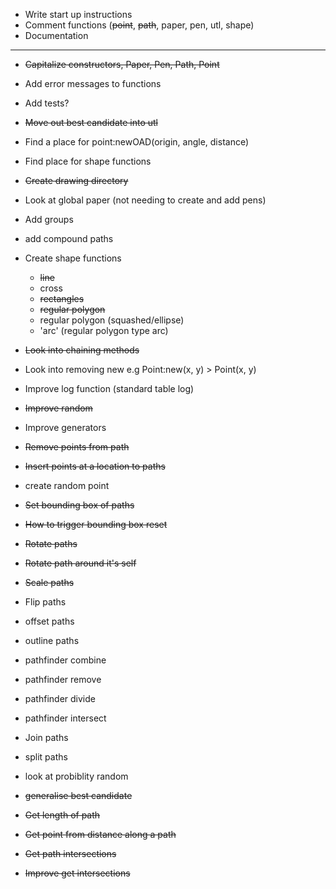 * Write start up instructions
* Comment functions (~~point~~, ~~path~~, paper, pen, utl, shape)
* Documentation

---

* ~~Capitalize constructors, Paper, Pen, Path, Point~~

* Add error messages to functions

* Add tests?

* ~~Move out best candidate into utl~~
* Find a place for point:newOAD(origin, angle, distance)
* Find place for shape functions
* ~~Create drawing directory~~

* Look at global paper (not needing to create and add pens)

* Add groups
* add compound paths

* Create shape functions
  * ~~line~~
  * cross
  * ~~rectangles~~
  * ~~regular polygon~~
  * regular polygon (squashed/ellipse)
  * 'arc' (regular polygon type arc)


* ~~Look into chaining methods~~
* Look into removing new e.g Point:new(x, y) > Point(x, y)
* Improve log function (standard table log)
* ~~Improve random~~
* Improve generators

* ~~Remove points from path~~
* ~~Insert points at a location to paths~~
* create random point

* ~~Set bounding box of paths~~
* ~~How to trigger bounding box reset~~

* ~~Rotate paths~~
* ~~Rotate path around it's self~~
* ~~Scale paths~~
* Flip paths

* offset paths
* outline paths

* pathfinder combine
* pathfinder remove
* pathfinder divide
* pathfinder intersect

* Join paths
* split paths

* look at probiblity random

* ~~generalise best candidate~~

* ~~Get length of path~~
* ~~Get point from distance along a path~~
* ~~Get path intersections~~
* ~~Improve get intersections~~